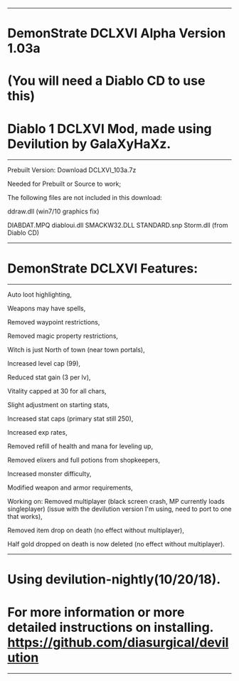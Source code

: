 --------------------------------------------------------------------------------------------------
DemonStrate DCLXVI Alpha Version 1.03a 
=======

(You will need a Diablo CD to use this)
=======

Diablo 1 DCLXVI Mod, made using Devilution by GalaXyHaXz.
=======
--------------------------------------------------------------------------------------------------

Prebuilt Version: Download DCLXVI_103a.7z

Needed for Prebuilt or Source to work; 

The following files are not included in this download: 

ddraw.dll (win7/10 graphics fix) 

DIABDAT.MPQ diabloui.dll SMACKW32.DLL STANDARD.snp Storm.dll (from Diablo CD)

--------------------------------------------------------------------------------------------------
DemonStrate DCLXVI Features: 
=======
--------------------------------------------------------------------------------------------------

Auto loot highlighting,

Weapons may have spells,

Removed waypoint restrictions, 

Removed magic property restrictions, 

Witch is just North of town (near town portals), 

Increased level cap (99), 

Reduced stat gain (3 per lv), 

Vitality capped at 30 for all chars,

Slight adjustment on starting stats,

Increased stat caps (primary stat still 250), 

Increased exp rates, 

Removed refill of health and mana for leveling up,

Removed elixers and full potions from shopkeepers,

Increased monster difficulty, 

Modified weapon and armor requirements, 

Working on:
Removed multiplayer (black screen crash, MP currently loads singleplayer)
(issue with the devilution version I'm using, need to port to one that works),

Removed item drop on death (no effect without multiplayer),

Half gold dropped on death is now deleted (no effect without multiplayer).

--------------------------------------------------------------------------------------------------
Using devilution-nightly(10/20/18). 
=======

For more information or more detailed instructions on installing. https://github.com/diasurgical/devilution
=======
--------------------------------------------------------------------------------------------------